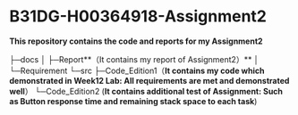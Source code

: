 # B31DG-H00364918-Assignment2

**This repository contains the code and reports for my Assignment2**

├─docs
│  ├─Report**（It contains my report of Assignment2）**
│  └─Requirement
└─src
    ├─Code_Edition1（**It contains my code which demonstrated in Week12 Lab: All requirements are met and demonstrated well**）
    └─Code_Edition2 (**It contains additional test of Assignment: Such as Button response time and remaining stack space to each task**)